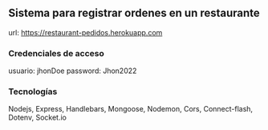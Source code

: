 ## Sistema para registrar ordenes en un restaurante
url: https://restaurant-pedidos.herokuapp.com

### Credenciales de acceso
usuario: jhonDoe
password: Jhon2022


### Tecnologías
Nodejs, Express, Handlebars, Mongoose, Nodemon, Cors, Connect-flash, Dotenv, Socket.io